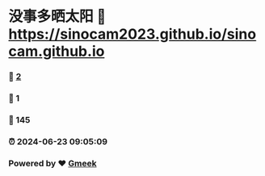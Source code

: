 # 没事多晒太阳 :link: https://sinocam2023.github.io/sinocam.github.io 
### :page_facing_up: [2](https://sinocam2023.github.io/sinocam.github.io/tag.html) 
### :speech_balloon: 1 
### :hibiscus: 145 
### :alarm_clock: 2024-06-23 09:05:09 
### Powered by :heart: [Gmeek](https://github.com/Meekdai/Gmeek)
